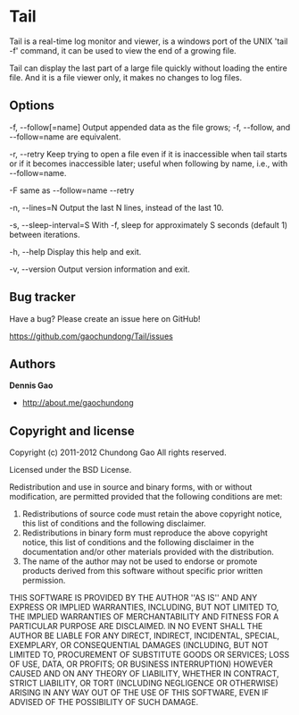 Tail
=================

Tail is a real-time log monitor and viewer, is a windows port of the UNIX 'tail -f' command, it can be used to view the end of a growing file.

Tail can display the last part of a large file quickly without loading the entire file. And it is a file viewer only, it makes no changes to log files.


Options
----------

-f, --follow[=name]
Output appended data as the file grows; -f, --follow, and --follow=name are equivalent.

-r, --retry
Keep trying to open a file even if it is inaccessible when tail starts or if it becomes inaccessible later; useful when following by name, i.e., with --follow=name.

-F same as --follow=name --retry

-n, --lines=N
Output the last N lines, instead of the last 10.

-s, --sleep-interval=S
With -f, sleep for approximately S seconds (default 1) between iterations.

-h, --help
Display this help and exit.

-v, --version
Output version information and exit.


Bug tracker
-----------

Have a bug? Please create an issue here on GitHub!

https://github.com/gaochundong/Tail/issues


Authors
-------

**Dennis Gao**

+ http://about.me/gaochundong


Copyright and license
---------------------

Copyright (c) 2011-2012 Chundong Gao
All rights reserved.

Licensed under the BSD License.

Redistribution and use in source and binary forms, with or without
modification, are permitted provided that the following conditions
are met:
1. Redistributions of source code must retain the above copyright
   notice, this list of conditions and the following disclaimer.
2. Redistributions in binary form must reproduce the above copyright
   notice, this list of conditions and the following disclaimer in the
   documentation and/or other materials provided with the distribution.
3. The name of the author may not be used to endorse or promote products
   derived from this software without specific prior written permission.

THIS SOFTWARE IS PROVIDED BY THE AUTHOR ''AS IS'' AND ANY EXPRESS OR
IMPLIED WARRANTIES, INCLUDING, BUT NOT LIMITED TO, THE IMPLIED WARRANTIES
OF MERCHANTABILITY AND FITNESS FOR A PARTICULAR PURPOSE ARE DISCLAIMED.
IN NO EVENT SHALL THE AUTHOR BE LIABLE FOR ANY DIRECT, INDIRECT,
INCIDENTAL, SPECIAL, EXEMPLARY, OR CONSEQUENTIAL DAMAGES (INCLUDING, BUT
NOT LIMITED TO, PROCUREMENT OF SUBSTITUTE GOODS OR SERVICES; LOSS OF USE,
DATA, OR PROFITS; OR BUSINESS INTERRUPTION) HOWEVER CAUSED AND ON ANY
THEORY OF LIABILITY, WHETHER IN CONTRACT, STRICT LIABILITY, OR TORT
(INCLUDING NEGLIGENCE OR OTHERWISE) ARISING IN ANY WAY OUT OF THE USE OF
THIS SOFTWARE, EVEN IF ADVISED OF THE POSSIBILITY OF SUCH DAMAGE.
